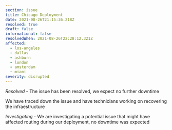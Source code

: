 ```yaml
---
section: issue
title: Chicago Deployment
date: 2021-08-26T21:15:36.218Z
resolved: true
draft: false
informational: false
resolvedWhen: 2021-08-26T22:28:12.321Z
affected:
  - los-angeles
  - dallas
  - ashburn
  - london
  - amsterdam
  - miami
severity: disrupted
---
```

*Resolved* - The issue has been resolved, we expect no further downtime

We have traced down the issue and have technicians working on recovering the infraestructure

*Investigating* - We are investigating a potential issue that might have affected routing during our deployment, no downtime was expected